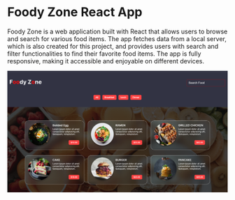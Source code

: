 # Foody Zone React App
Foody Zone is a web application built with React that allows users to browse and search for various food items. The app fetches data from a local server, which is also created for this project, and provides users with search and filter functionalities to find their favorite food items. The app is fully responsive, making it accessible and enjoyable on different devices.

<img src="./App/public/pic.png" alt="Image" />
